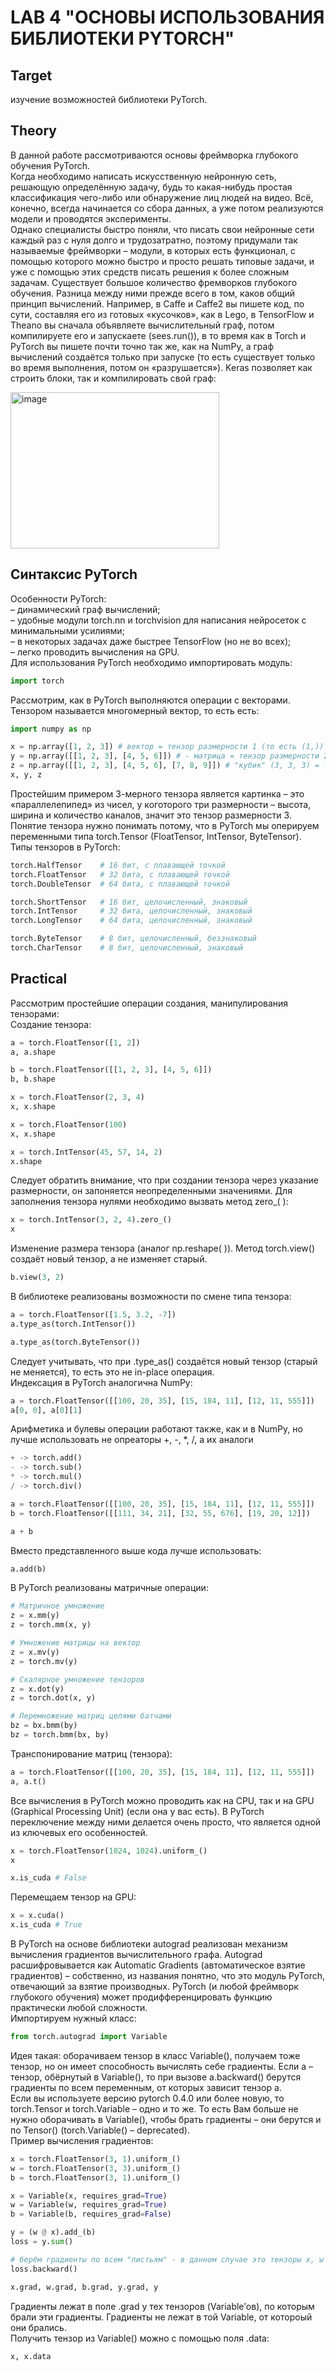 # LAB 4 "ОСНОВЫ ИСПОЛЬЗОВАНИЯ БИБЛИОТЕКИ PYTORCH"

## Target
изучение возможностей библиотеки PyTorch.

## Theory
В данной работе рассмотриваются основы фреймворка глубокого обучения PyTorch.  
Когда необходимо написать искусственную нейронную сеть, решающую определённую задачу, будь то какая-нибудь простая классификация чего-либо или обнаружение лиц людей на видео. Всё, конечно, всегда начинается со сбора данных, а уже потом реализуются модели и проводятся эксперименты.  
Однако специалисты быстро поняли, что писать свои нейронные сети каждый раз с нуля долго и трудозатратно, поэтому придумали так называемые фреймворки – модули, в которых есть функционал, с помощью которого можно быстро и просто решать типовые задачи, и уже с помощью этих средств писать решения к более сложным задачам.
Существует большое количество фремворков глубокого обучения. Разница между ними прежде всего в том, каков общий принцип вычислений. Например, в Caffe и Caffe2 вы пишете код, по сути, составляя его из готовых «кусочков», как в Lego, в TensorFlow и Theano вы сначала объявляете вычислительный граф, потом компилируете его и запускаете (sees.run()), в то время как в Torch и PyTorch вы пишете почти точно так же, как на NumPy, а граф вычислений создаётся только при запуске (то есть существует только во время выполнения, потом он «разрушается»). Keras позволяет как строить блоки, так и компилировать свой граф:

<img width="334" height="250" alt="image" src="https://github.com/user-attachments/assets/712ddd4d-60ce-4c46-af90-b391c401496b" />

## Синтаксис PyTorch
Особенности PyTorch:  
– динамический граф вычислений;  
– удобные модули torch.nn и torchvision для написания нейросеток с минимальными усилиями;  
– в некоторых задачах даже быстрее TensorFlow (но не во всех);  
– легко проводить вычисления на GPU.  
Для использования PyTorch необходимо импортировать модуль:
```py
import torch
```
Рассмотрим, как в PyTorch выполняются операции с векторами. Тензором называется многомерный вектор, то есть есть:
```py
import numpy as np

x = np.array([1, 2, 3]) # вектор = тензор размерности 1 (то есть (1,))
y = np.array([[1, 2, 3], [4, 5, 6]]) # - матрица = тензор размерности 2 (в данном случае тензор (2, 3))
z = np.array([[1, 2, 3], [4, 5, 6], [7, 8, 9]]) # "кубик" (3, 3, 3) = тензор размерности 3 (в данном случае (3, 3, 3))
x, y, z
```
Простейшим примером 3-мерного тензора является картинка – это «параллелепипед» из чисел, у коготорого три размерности – высота, ширина и количество каналов, значит это тензор размерности 3. Понятие тензора нужно понимать потому, что в PyTorch мы оперируем переменными типа torch.Tensor (FloatTensor, IntTensor, ByteTensor).  
Типы тензоров в PyTorch:
```py
torch.HalfTensor    # 16 бит, с плавающей точкой
torch.FloatTensor   # 32 бита, с плавающей точкой
torch.DoubleTensor  # 64 бита, с плавающей точкой

torch.ShortTensor   # 16 бит, целочисленный, знаковый
torch.IntTensor     # 32 бита, целочисленный, знаковый
torch.LongTensor    # 64 бита, целочисленный, знаковый

torch.ByteTensor    # 8 бит, целочисленный, беззнаковый
torch.CharTensor    # 8 бит, целочисленный, знаковый
```

## Practical
Рассмотрим простейшие операции создания, манипулирования тензорами:  
Создание тензора:  
```py
a = torch.FloatTensor([1, 2])
a, a.shape

b = torch.FloatTensor([[1, 2, 3], [4, 5, 6]])
b, b.shape

x = torch.FloatTensor(2, 3, 4)
x, x.shape

x = torch.FloatTensor(100)
x, x.shape

x = torch.IntTensor(45, 57, 14, 2)
x.shape
```
Следует обратить внимание, что при создании тензора через указание размерности, он запоняется неопределенными значениями. Для заполнения тензора нулями необходимо вызвать метод zero_( ):
```py
x = torch.IntTensor(3, 2, 4).zero_()
x
```
Изменение размера тензора (аналог np.reshape( )). Метод torch.view() создаёт новый тензор, а не изменяет старый.
```py
b.view(3, 2)
```
В библиотеке реализованы возможности по смене типа тензора:
```py
a = torch.FloatTensor([1.5, 3.2, -7])
a.type_as(torch.IntTensor())

a.type_as(torch.ByteTensor())
```
Следует учитывать, что при .type_as() создаётся новый тензор (старый не меняется), то есть это не in-place операция.  
Индексация в PyTorch аналогична NumPy:
```py
a = torch.FloatTensor([[100, 20, 35], [15, 184, 11], [12, 11, 555]])
a[0, 0], a[0][1]
```
Арифметика и булевы операции работают также, как и в NumPy, но лучше использовать не опреаторы +, -, *, /, а их аналоги
```py
+ -> torch.add()
- -> torch.sub()
* -> torch.mul()
/ -> torch.div()
```
```py
a = torch.FloatTensor([[100, 20, 35], [15, 184, 11], [12, 11, 555]])
b = torch.FloatTensor([[111, 34, 21], [32, 55, 676], [19, 20, 12]])

a + b
```
Вместо представленного выше кода лучше использовать:
```py
a.add(b)
```
В PyTorch реализованы матричные операции:
```py
# Матричное умножение 
z = x.mm(y)
z = torch.mm(x, y)

# Умножение матрицы на вектор
z = x.mv(y)
z = torch.mv(y)

# Скалярное умножение тензоров
z = x.dot(y)
z = torch.dot(x, y)

# Перемножение матриц целями батчами
bz = bx.bmm(by)
bz = torch.bmm(bx, by)
```
Транспонирование матриц (тензора):
```py
a = torch.FloatTensor([[100, 20, 35], [15, 184, 11], [12, 11, 555]])
a, a.t()
```
Все вычисления в PyTorch можно проводить как на CPU, так и на GPU (Graphical Processing Unit) (если она у вас есть). В PyTorch переключение между ними делается очень просто, что является одной из ключевых его особенностей.
```py
x = torch.FloatTensor(1024, 1024).uniform_()
x

x.is_cuda # False
```
Перемещаем тензор на GPU:
```py
x = x.cuda()
x.is_cuda # True
```
В PyTorch на основе библиотеки autograd реализован механизм вычисления градиентов вычислительного графа. Autograd расшифровывается как Automatic Gradients (автоматическое взятие градиентов) – собственно, из названия понятно, что это модуль PyTorch, отвечающий за взятие производных. PyTorch (и любой фреймворк глубокого обучения) может продифференцировать функцию практически любой сложности.  
Импортируем нужный класс:
```py
from torch.autograd import Variable
```
Идея такая: оборачиваем тензор в класс Variable(), получаем тоже тензор, но он имеет способность вычислять себе градиенты. Если а – тензор, обёрнутый в Variable(), то при вызове a.backward() берутся градиенты по всем переменным, от которых зависит тензор a.  
Если вы используете версию pytorch 0.4.0 или более новую, то torch.Tensor и torch.Variable – одно и то же. То есть Вам больше не нужно оборачивать в Variable(), чтобы брать градиенты – они берутся и по Tensor() (torch.Variable() – deprecated).  
Пример вычисления градиентов:
```py
x = torch.FloatTensor(3, 1).uniform_()
w = torch.FloatTensor(3, 3).uniform_()
b = torch.FloatTensor(3, 1).uniform_()

x = Variable(x, requires_grad=True)
w = Variable(w, requires_grad=True)
b = Variable(b, requires_grad=False)

y = (w @ x).add_(b)
loss = y.sum()

# берём градиенты по всем "листьям" - в данном случае это тензоры x, w и b
loss.backward()

x.grad, w.grad, b.grad, y.grad, y
```
Градиенты лежат в поле .grad у тех тензоров (Variable’ов), по которым брали эти градиенты. Градиенты не лежат в той Variable, от котороый они брались.  
Получить тензор из Variable() можно с помощью поля .data: 
```py
x, x.data
```
